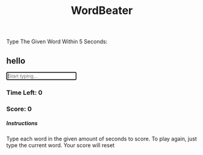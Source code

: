 <html lang="en">

<head>
  <meta charset="UTF-8">
  <meta name="viewport" content="width=device-width, initial-scale=1.0">
  <meta http-equiv="X-UA-Compatible" content="ie=edge">
  <title>WordBeater</title>
  <link rel="stylesheet" href="https://stackpath.bootstrapcdn.com/bootstrap/4.1.3/css/bootstrap.min.css" integrity="sha384-MCw98/SFnGE8fJT3GXwEOngsV7Zt27NXFoaoApmYm81iuXoPkFOJwJ8ERdknLPMO"
    crossorigin="anonymous">
</head>

<body class="bg-dark text-white ">
  <header class="bg-secondary text-center p-3 mb-5">
    <h1>WordBeater</h1>
  </header>
  <div class="container text-center">

   
  <div class="row">
      <div class="col-md-6 mx-auto">
        <p class="lead">Type The Given Word Within
          <span class="text-success" id="seconds">5</span> Seconds:</p>
        <h2 class="display-2 mb-5" id="current-word">hello</h2>
        <input type="text" class="form-control form-control-lg" placeholder="Start typing..." id="word-input" autofocus>
        <h4 class="mt-3" id="message"></h4>

        
  <div class="row mt-5">
          <div class="col-md-6">
            <h3>Time Left:
              <span id="time">0</span>
            </h3>
          </div>
          <div class="col-md-6">
            <h3>Score:
              <span id="score">0</span>
            </h3>
          </div>
        </div>

  
   <div class="row mt-5">
          <div class="col-md-12">
            <div class="card card-body bg-secondary text-white">
              <h5>Instructions</h5>
              <p>Type each word in the given amount of seconds to score. To play again, just type the current word. Your score
                will reset</p>
            </div>
          </div>
        </div>
      </div>
    </div>
  </div>

  <script src="js/main.js"></script>
</body>

</html>
